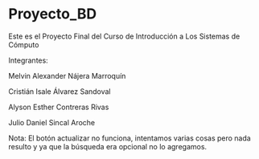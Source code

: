 # Proyecto_BD
Este es el Proyecto Final del Curso de Introducción a Los Sistemas de Cómputo

Integrantes:

Melvin Alexander Nájera Marroquín

Cristián Isale Álvarez Sandoval

Alyson Esther Contreras Rivas

Julio Daniel Sincal Aroche



Nota: El botón actualizar no funciona, intentamos varias cosas pero nada resulto y ya que la búsqueda era opcional no lo agregamos.
